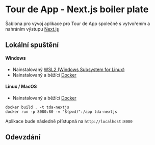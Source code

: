 # Tour de App - Next.js boiler plate

Šablona pro vývoj aplikace pro Tour de App společně s vytvořením a nahráním výstupu [Next.js](https://nextjs.org/)

## Lokální spuštění

#### Windows
- Nainstalovaný [WSL2 (Windows Subsystem for Linux)](https://learn.microsoft.com/en-us/windows/wsl/install)
- Nainstalovaný a běžící [Docker](https://www.docker.com/)

#### Linux / MacOS
- Nainstalovaný a běžící [Docker](https://www.docker.com/)

```
docker build . -t tda-nextjs
docker run -p 8080:80 -v "$(pwd)":/app tda-nextjs
```
Aplikace bude následně přístupná na `http://localhost:8080`

## Odevzdání
